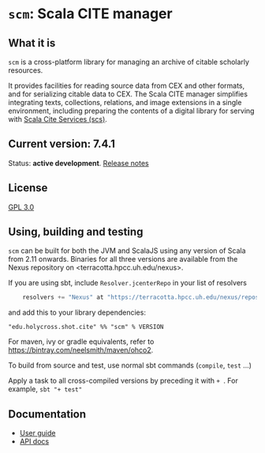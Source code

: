 # `scm`:  Scala CITE manager


## What it is

`scm` is a cross-platform library for managing an archive of citable scholarly resources.

It provides facilities for reading source data from CEX and other formats, and for serializing citable data to CEX.  The Scala CITE manager simplifies integrating texts, collections, relations, and image extensions in a single environment, including preparing the contents of a digital library for serving with [Scala Cite Services (scs)](https://github.com/cite-architecture/scs).

## Current version: 7.4.1


Status:  **active development**. [Release notes](releases.md)

## License

[GPL 3.0](https://opensource.org/licenses/gpl-3.0.html)

## Using, building and testing

`scm` can be built for both the JVM and ScalaJS using any version of Scala from 2.11 onwards.  Binaries for all three versions are available from the Nexus repository on <terracotta.hpcc.uh.edu/nexus>.

If you are using sbt, include `Resolver.jcenterRepo` in your list of resolvers

```scala
	resolvers += "Nexus" at "https://terracotta.hpcc.uh.edu/nexus/repository/maven-releases/",
```

and  add this to your library dependencies:

    "edu.holycross.shot.cite" %% "scm" % VERSION

For maven, ivy or gradle equivalents, refer to <https://bintray.com/neelsmith/maven/ohco2>.



To build from source and test, use normal sbt commands (`compile`, `test` ...)

Apply a task to all cross-compiled versions by preceding it with `+ `.  For example, `sbt "+ test"`

## Documentation

- [User guide](https://cite-architecture.github.io/scm/)
- [API docs](https://cite-architecture.github.io/cite-api-docs/scm/api/edu/holycross/shot/scm/index.html)
